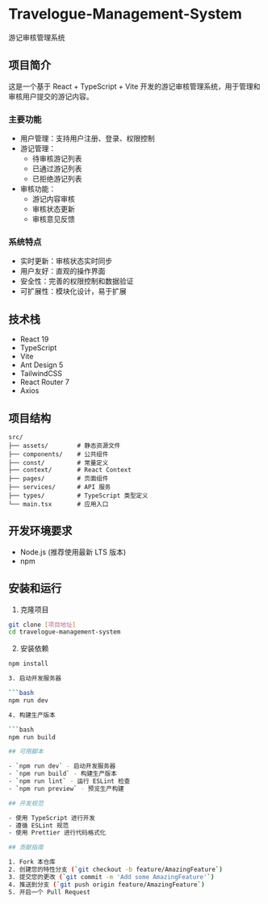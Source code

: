 # Travelogue-Management-System

游记审核管理系统

## 项目简介

这是一个基于 React + TypeScript + Vite 开发的游记审核管理系统，用于管理和审核用户提交的游记内容。

### 主要功能

- 用户管理：支持用户注册、登录、权限控制
- 游记管理：
  - 待审核游记列表
  - 已通过游记列表
  - 已拒绝游记列表
- 审核功能：
  - 游记内容审核
  - 审核状态更新
  - 审核意见反馈

### 系统特点

- 实时更新：审核状态实时同步
- 用户友好：直观的操作界面
- 安全性：完善的权限控制和数据验证
- 可扩展性：模块化设计，易于扩展

## 技术栈

- React 19
- TypeScript
- Vite
- Ant Design 5
- TailwindCSS
- React Router 7
- Axios

## 项目结构

```
src/
├── assets/        # 静态资源文件
├── components/    # 公共组件
├── const/         # 常量定义
├── context/       # React Context
├── pages/         # 页面组件
├── services/      # API 服务
├── types/         # TypeScript 类型定义
└── main.tsx       # 应用入口
```

## 开发环境要求

- Node.js (推荐使用最新 LTS 版本)
- npm

## 安装和运行

1. 克隆项目

```bash
git clone [项目地址]
cd travelogue-management-system
```

2. 安装依赖

````bash
npm install

3. 启动开发服务器

```bash
npm run dev

4. 构建生产版本

```bash
npm run build

## 可用脚本

- `npm run dev` - 启动开发服务器
- `npm run build` - 构建生产版本
- `npm run lint` - 运行 ESLint 检查
- `npm run preview` - 预览生产构建

## 开发规范

- 使用 TypeScript 进行开发
- 遵循 ESLint 规范
- 使用 Prettier 进行代码格式化

## 贡献指南

1. Fork 本仓库
2. 创建您的特性分支 (`git checkout -b feature/AmazingFeature`)
3. 提交您的更改 (`git commit -m 'Add some AmazingFeature'`)
4. 推送到分支 (`git push origin feature/AmazingFeature`)
5. 开启一个 Pull Request



